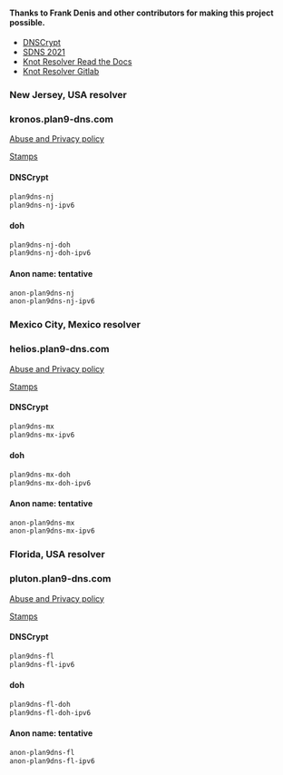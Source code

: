 #### Thanks to Frank Denis and other contributors for making this project possible.
- [DNSCrypt](https://dnscrypt.info)
- [SDNS 2021](https://www.youtube.com/playlist?list=PLDlEgzZB7eyJ0_Y2U2Y3Vv5kjj7DmeBIM)
- [Knot Resolver Read the Docs](https://knot-resolver.readthedocs.io/en/stable/index.html)
- [Knot Resolver Gitlab](https://github.com/CZ-NIC/knot-resolver)

### New Jersey, USA resolver
### kronos.plan9-dns.com
[Abuse and Privacy policy](https://github.com/jlongua/plan9-dns/blob/main/privacy%20policy.md)

[Stamps](https://dnscrypt.info/public-servers)

#### DNSCrypt
```sh
plan9dns-nj
plan9dns-nj-ipv6
```
#### doh
```sh
plan9dns-nj-doh
plan9dns-nj-doh-ipv6
```
#### Anon name: tentative
```sh
anon-plan9dns-nj
anon-plan9dns-nj-ipv6
```

### Mexico City, Mexico resolver
### helios.plan9-dns.com
[Abuse and Privacy policy](https://github.com/jlongua/plan9-dns/blob/main/privacy%20policy.md)

[Stamps](https://dnscrypt.info/public-servers)

#### DNSCrypt
```sh
plan9dns-mx
plan9dns-mx-ipv6
```
#### doh
```sh
plan9dns-mx-doh
plan9dns-mx-doh-ipv6
```
#### Anon name: tentative
```sh
anon-plan9dns-mx
anon-plan9dns-mx-ipv6
```

### Florida, USA resolver
### pluton.plan9-dns.com
[Abuse and Privacy policy](https://github.com/jlongua/plan9-dns/blob/main/privacy%20policy.md)

[Stamps](https://dnscrypt.info/public-servers)

#### DNSCrypt
```sh
plan9dns-fl
plan9dns-fl-ipv6
```
#### doh
```sh
plan9dns-fl-doh
plan9dns-fl-doh-ipv6
```
#### Anon name: tentative
```sh
anon-plan9dns-fl
anon-plan9dns-fl-ipv6
```
